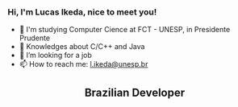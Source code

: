 ### Hi, I'm Lucas Ikeda, nice to meet you! ###

- 🔭 I'm studying Computer Cience at FCT - UNESP, in Presidente Prudente
- 🌱 Knowledges about C/C++ and Java
- 🤔 I’m looking for a job
- 📫 How to reach me: l.ikeda@unesp.br
<div align="center">
   <h2> Brazilian Developer <h2/>
</div>
  

